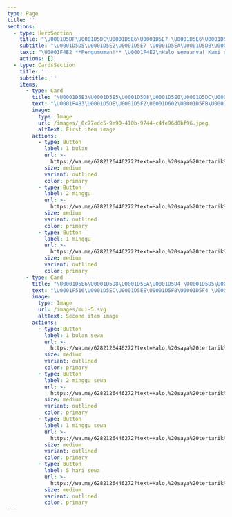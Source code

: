 ```yaml
---
type: Page
title: ''
sections:
  - type: HeroSection
    title: "\U0001D5DF\U0001D5DC\U0001D5E6\U0001D5E7 \U0001D5E6\U0001D5E7\U0001D5E2\U0001D5E5\U0001D5D8 \U0001D5DA\U0001D5D4\U0001D5EA\U0001D5E5 \U0001D5DA\U0001D5E8\U0001D5E5\U0001D5D4"
    subtitle: "\U0001D5D5\U0001D5E2\U0001D5E7 \U0001D5EA\U0001D5DB\U0001D5D4\U0001D5E7\U0001D5E6\U0001D5D4\U0001D5E3\U0001D5E3"
    text: "\U0001F4E2 **Pengumuman!** \U0001F4E2\nHalo semuanya! Kami dengan bangga mengumumkan peluncuran layanan **List Premium** dan **Sewa Bot** dari GAWR Gura di WhatsApp! \U0001F389\n\n\U0001F680 **Keuntungan Menggunakan Bot Kami:**\n\n*   **Efisiensi tinggi**: Hemat waktu dan tenaga.\n\n*   **Respon cepat**: Bot kami siap 24/7.\n\n*   **Penyesuaian mudah**: Sesuaikan bot dengan kebutuhan spesifikmu.\n\n\U0001F552 **Waktu Operasional:**\n\n*   Senin - Jumat: 08.00 - 22.00\n\n*   Sabtu & Minggu: 09.00 - 22.00\n\n"
    actions: []
  - type: CardsSection
    title: ''
    subtitle: ''
    items:
      - type: Card
        title: "\U0001D5E3\U0001D5E5\U0001D5D8\U0001D5E0\U0001D5DC\U0001D5E8\U0001D5E0"
        text: "\U0001F4B3\U0001D5DE\U0001D5F2\U0001D602\U0001D5FB\U0001D601\U0001D602\U0001D5FB\U0001D5F4\U0001D5EE\U0001D5FB \U0001D5E8\U0001D5FD\U0001D5F4\U0001D5FF\U0001D5EE\U0001D5F1\U0001D5F2 \U0001D5F8\U0001D5F2 \U0001D5E3\U0001D5FF\U0001D5F2\U0001D5FA\U0001D5F6\U0001D602\U0001D5FA:\n\n\n• \U0001D5D5\U0001D5F2\U0001D5EF\U0001D5EE\U0001D600 \U0001D5EE\U0001D5F8\U0001D600\U0001D5F2\U0001D600 \U0001D5F3\U0001D5F6\U0001D601\U0001D602\U0001D5FF \U0001D600\U0001D601\U0001D5FF\U0001D5F2\U0001D5EE\U0001D5FA\U0001D5F6\U0001D5FB\U0001D5F4\n\n\n• \U0001D5E7\U0001D5EE\U0001D5FB\U0001D5FD\U0001D5EE \U0001D5EF\U0001D5EE\U0001D601\U0001D5EE\U0001D600 \U0001D5FA\U0001D5F2\U0001D5FB\U0001D5F4\U0001D5F4\U0001D602\U0001D5FB\U0001D5EE\U0001D5F8\U0001D5EE\U0001D5FB \U0001D5EF\U0001D5FC\U0001D601\n\n\n• \U0001D5D5\U0001D5F2\U0001D5EF\U0001D5EE\U0001D600 \U0001D5FA\U0001D5F2\U0001D5FB\U0001D5F4\U0001D5F4\U0001D602\U0001D5FB\U0001D5EE\U0001D5F8\U0001D5EE\U0001D5FB \U0001D601\U0001D5F2\U0001D605\U0001D601-\U0001D601\U0001D5FC-\U0001D5F6\U0001D5FA\U0001D5F4 \U0001D600\U0001D5F2\U0001D5FD\U0001D602\U0001D5EE\U0001D600\U0001D5FB\U0001D606\U0001D5EE\n\n\n• \U0001D5D4\U0001D5F8\U0001D600\U0001D5F2\U0001D600 \U0001D603\U0001D5FC\U0001D5F6\U0001D5F0\U0001D5F2 \U0001D5F0\U0001D5FC\U0001D603\U0001D5F2\U0001D5FF \U0001D5D4\U0001D5DC\n\n\n• \U0001D5D4\U0001D5F8\U0001D600\U0001D5F2\U0001D600 \U0001D600\U0001D5F2\U0001D5FA\U0001D602\U0001D5EE \U0001D5F3\U0001D5F6\U0001D601\U0001D602\U0001D5FF \U0001D5F1\U0001D5FC\U0001D604\U0001D5FB\U0001D5F9\U0001D5FC\U0001D5EE\U0001D5F1\U0001D5F2\U0001D5FF\n\n\n• \U0001D5D4\U0001D5F8\U0001D600\U0001D5F2\U0001D600 \U0001D600\U0001D5F2\U0001D5FA\U0001D602\U0001D5EE \U0001D604\U0001D5F2\U0001D5EF \U0001D5EE\U0001D5FB\U0001D5F6\U0001D5FA\U0001D5F2 \U0001D5F1\U0001D5FC\U0001D604\U0001D5FB\U0001D5F9\U0001D5FC\U0001D5EE\U0001D5F1\U0001D5F2\U0001D5FF\n\n\n• \U0001D7F3\U0001D7EC+ \U0001D5F3\U0001D5F6\U0001D601\U0001D602\U0001D5FF \U0001D5FD\U0001D5FF\U0001D5F2\U0001D5FA\U0001D5F6\U0001D602\U0001D5FA \U0001D5F9\U0001D5EE\U0001D5F6\U0001D5FB\U0001D5FB\U0001D606\U0001D5EE\n\n\U0001D5DB\U0001D5D4\U0001D5E5\U0001D5DA\U0001D5D4\n\n\U0001D7ED \U0001D5EF\U0001D602\U0001D5F9\U0001D5EE\U0001D5FB = \U0001D7ED\U0001D7F1\U0001D5F8\n\n\U0001D7EE \U0001D5FA\U0001D5F6\U0001D5FB\U0001D5F4\U0001D5F4\U0001D602 = \U0001D7F4\U0001D5F8\n\n\U0001D7ED \U0001D5FA\U0001D5F6\U0001D5FB\U0001D5F4\U0001D5F4\U0001D602 = \U0001D7F1\U0001D5F8\n"
        image:
          type: Image
          url: /images/_0c77edc5-9e90-410b-9744-c4fe96d0bf96.jpeg
          altText: First item image
        actions:
          - type: Button
            label: 1 bulan
            url: >-
              https://wa.me/6282126446272?text=Halo,%20saya%20tertarik%20untuk%20premium%20bot%20gura%201_bulan
            size: medium
            variant: outlined
            color: primary
          - type: Button
            label: 2 minggu
            url: >-
              https://wa.me/6282126446272?text=Halo,%20saya%20tertarik%20untuk%20premium%20bot%20gura%202minggu
            size: medium
            variant: outlined
            color: primary
          - type: Button
            label: 1 minggu
            url: >-
              https://wa.me/6282126446272?text=Halo,%20saya%20tertarik%20untuk%20premium%20bot%20gura%201minggu
            size: medium
            variant: outlined
            color: primary
      - type: Card
        title: "\U0001D5E6\U0001D5D8\U0001D5EA\U0001D5D4 \U0001D5D5\U0001D5E2\U0001D5E7 \U0001D5EA\U0001D5DB\U0001D5D4\U0001D5E7\U0001D5E6\U0001D5D4\U0001D5E3\U0001D5E3 \U0001D5E7\U0001D5E2 \U0001D5DA\U0001D5E5\U0001D5E2\U0001D5E8\U0001D5E3"
        text: "\U0001F516\U0001D5EC\U0001D5EE\U0001D5FB\U0001D5F4 \U0001D5EE\U0001D5FB\U0001D5F1\U0001D5EE \U0001D5F1\U0001D5EE\U0001D5FD\U0001D5EE\U0001D601\U0001D5F8\U0001D5EE\U0001D5FB \U0001D5F8\U0001D5F2\U0001D601\U0001D5F6\U0001D5F8\U0001D5EE \U0001D600\U0001D5F2\U0001D604\U0001D5EE \U0001D5EF\U0001D5FC\U0001D601\n\n•\U0001D5EE\U0001D5FB\U0001D5F1\U0001D5EE \U0001D5EF\U0001D5F6\U0001D600\U0001D5EE \U0001D5FA\U0001D5F2\U0001D5FB\U0001D5EE\U0001D5FA\U0001D5EF\U0001D5EE\U0001D5F5\U0001D5F8\U0001D5EE\U0001D5FB \U0001D5EF\U0001D5FC\U0001D601 \U0001D5F8\U0001D5F2 \U0001D5F4\U0001D5FF\U0001D5FC\U0001D602\U0001D5FD\n\n•\U0001D5EE\U0001D5FB\U0001D5F1\U0001D5EE \U0001D5FA\U0001D5F2\U0001D5FB\U0001D5F1\U0001D5EE\U0001D5FD\U0001D5EE\U0001D601\U0001D5F8\U0001D5EE\U0001D5FB \U0001D5F3\U0001D5FF\U0001D5F2\U0001D5F2 \U0001D5FD\U0001D5FF\U0001D5F2\U0001D5FA\U0001D5F6\U0001D602\U0001D5FA \U0001D7F1 \U0001D5F5\U0001D5EE\U0001D5FF\U0001D5F6\n\n•\U0001D5FA\U0001D5F2\U0001D5FB\U0001D5F1\U0001D5EE\U0001D5FD\U0001D5EE\U0001D601\U0001D5F8\U0001D5EE\U0001D5FB \U0001D5EE\U0001D5F1\U0001D5FA\U0001D5F6\U0001D5FB\n\U0001D5FD\U0001D5FF\U0001D5FC\U0001D5F4\U0001D5FF\U0001D5F2\U0001D600\U0001D600\n\n\n\n\U0001D7ED \U0001D5EF\U0001D602\U0001D5F9\U0001D5EE\U0001D5FB = \U0001D7EE\U0001D7EC\U0001D5F8\n\n\U0001D7EE \U0001D5FA\U0001D5F6\U0001D5FB\U0001D5F4\U0001D5F4\U0001D602  = \U0001D7ED\U0001D7F3\U0001D5F8\n\n\U0001D7ED \U0001D5FA\U0001D5F6\U0001D5FB\U0001D5F4\U0001D5F4\U0001D602 = \U0001D7F5\U0001D5F8\n\n\U0001D7F1 \U0001D5F5\U0001D5EE\U0001D5FF\U0001D5F6 = \U0001D7EF\U0001D5F8\n"
        image:
          type: Image
          url: /images/mui-5.svg
          altText: Second item image
        actions:
          - type: Button
            label: 1 bulan sewa
            url: >-
              https://wa.me/6282126446272?text=Halo,%20saya%20tertarik%20untuk%20menyewa%20bot%20gura%201bulan
            size: medium
            variant: outlined
            color: primary
          - type: Button
            label: 2 minggu sewa
            url: >-
              https://wa.me/6282126446272?text=Halo,%20saya%20tertarik%20untuk%20menyewa%20bot%20gura%202minggu
            size: medium
            variant: outlined
            color: primary
          - type: Button
            label: 1 minggu sewa
            url: >-
              https://wa.me/6282126446272?text=Halo,%20saya%20tertarik%20untuk%20menyewa%20bot%20gura%201minggu
            size: medium
            variant: outlined
            color: primary
          - type: Button
            label: 5 hari sewa
            url: >-
              https://wa.me/6282126446272?text=Halo,%20saya%20tertarik%20untuk%20menyewa%20bot%20gura%205hari
            size: medium
            variant: outlined
            color: primary
---
```


